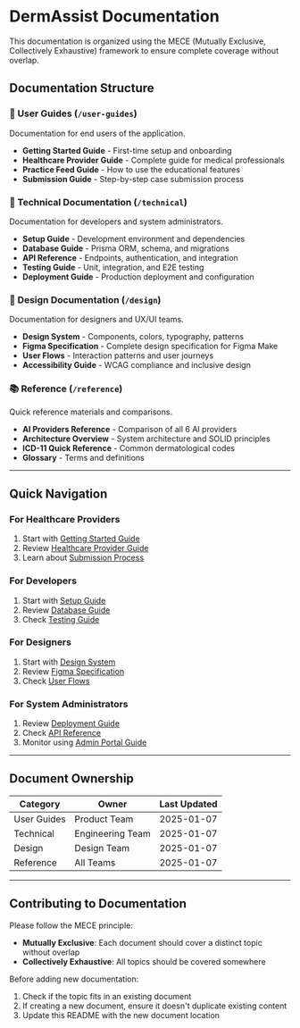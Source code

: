 # DermAssist Documentation

This documentation is organized using the MECE (Mutually Exclusive, Collectively Exhaustive) framework to ensure complete coverage without overlap.

## Documentation Structure

### 📘 User Guides (`/user-guides`)
Documentation for end users of the application.

- **Getting Started Guide** - First-time setup and onboarding
- **Healthcare Provider Guide** - Complete guide for medical professionals
- **Practice Feed Guide** - How to use the educational features
- **Submission Guide** - Step-by-step case submission process

### 🔧 Technical Documentation (`/technical`)
Documentation for developers and system administrators.

- **Setup Guide** - Development environment and dependencies
- **Database Guide** - Prisma ORM, schema, and migrations
- **API Reference** - Endpoints, authentication, and integration
- **Testing Guide** - Unit, integration, and E2E testing
- **Deployment Guide** - Production deployment and configuration

### 🎨 Design Documentation (`/design`)
Documentation for designers and UX/UI teams.

- **Design System** - Components, colors, typography, patterns
- **Figma Specification** - Complete design specification for Figma Make
- **User Flows** - Interaction patterns and user journeys
- **Accessibility Guide** - WCAG compliance and inclusive design

### 📚 Reference (`/reference`)
Quick reference materials and comparisons.

- **AI Providers Reference** - Comparison of all 6 AI providers
- **Architecture Overview** - System architecture and SOLID principles
- **ICD-11 Quick Reference** - Common dermatological codes
- **Glossary** - Terms and definitions

---

## Quick Navigation

### For Healthcare Providers
1. Start with [Getting Started Guide](./user-guides/getting-started.md)
2. Review [Healthcare Provider Guide](./user-guides/healthcare-provider-guide.md)
3. Learn about [Submission Process](./user-guides/submission-guide.md)

### For Developers
1. Start with [Setup Guide](./technical/setup-guide.md)
2. Review [Database Guide](./technical/database-guide.md)
3. Check [Testing Guide](./technical/testing-guide.md)

### For Designers
1. Start with [Design System](./design/design-system.md)
2. Review [Figma Specification](./design/figma-specification.md)
3. Check [User Flows](./design/user-flows.md)

### For System Administrators
1. Review [Deployment Guide](./technical/deployment-guide.md)
2. Check [API Reference](./technical/api-reference.md)
3. Monitor using [Admin Portal Guide](./user-guides/admin-guide.md)

---

## Document Ownership

| Category | Owner | Last Updated |
|----------|-------|--------------|
| User Guides | Product Team | 2025-01-07 |
| Technical | Engineering Team | 2025-01-07 |
| Design | Design Team | 2025-01-07 |
| Reference | All Teams | 2025-01-07 |

---

## Contributing to Documentation

Please follow the MECE principle:
- **Mutually Exclusive**: Each document should cover a distinct topic without overlap
- **Collectively Exhaustive**: All topics should be covered somewhere

Before adding new documentation:
1. Check if the topic fits in an existing document
2. If creating a new document, ensure it doesn't duplicate existing content
3. Update this README with the new document location
